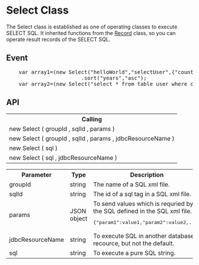 <H1>Select Class</H1>

The Select class is established as one of operating classes to execute SELECT SQL.
It inherited functions from the <a href="api_record.md">Record</a> class, so you can operate result records of the SELECT SQL.

<h2>Event</h2>
<pre>
	var array1=(new Select("helloWorld","selectUser",{"country":"China"}))
						.sort("years","asc");
	var array2=(new Select("select * from table_user where country='China' order years asc"));
</pre>

<h2>API</h2>

<table>
<tr><th>Calling</th></tr>
<tr><td>new Select ( groupId , sqlId , params )</td></tr>
<tr><td>new Select ( groupId , sqlId , params , jdbcResourceName )</td></tr>
<tr><td>new Select ( sql )</td></tr>
<tr><td>new Select ( sql , jdbcResourceName )</td></tr>
</table>

<table>
<tr><th>Parameter</th><th>Type</th><th>Description</th></tr>
<tr><td>groupId</td><td>string</td><td>The name of a SQL xml file.</td></tr>
<tr><td>sqlId</td><td>string</td><td>The id of a sql tag in a SQL xml file.</td></tr>
<tr><td>params</td><td>JSON object</td>
<td>To send values which is requried by the SQL defined in the SQL xml file. 
<pre>{"param1":value1,"param2":value2,...}</pre>
</td></tr>
<tr><td>jdbcResourceName</td><td>string</td><td>To execute SQL in another database recource, but not the default. </td></tr>
<tr><td>sql</td><td>string</td><td>To execute a pure SQL string.</td></tr>
</table>


